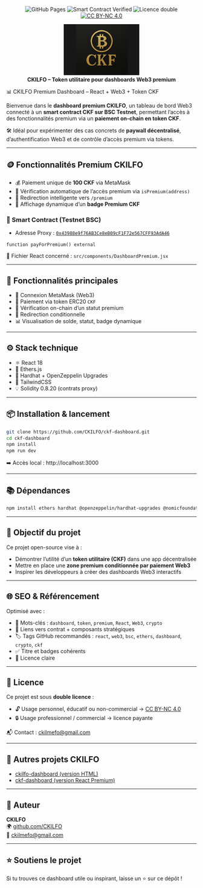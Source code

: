 <p align="center">
  <img src="https://img.shields.io/badge/Dashboard-Live-green" alt="GitHub Pages"/>
  <img src="https://img.shields.io/badge/Smart%20Contract-Verified-blue" alt="Smart Contract Verified"/>
  <img src="https://img.shields.io/badge/Licence-Perso%20libre%20%7C%20Pro%20payante-orange" alt="Licence double"/>
  <a href="https://creativecommons.org/licenses/by-nc/4.0/">
    <img src="https://img.shields.io/badge/Licence-CC%20BY--NC%204.0-lightgrey" alt="CC BY-NC 4.0"/>
  </a>
</p>

<p align="center">
  <img src="https://raw.githubusercontent.com/CKILFO/CKILFO/main/Logo%20CKF%20Last.png" alt="Logo CKILFO" width="200"/>
  <br/>
  <strong>CKILFO – Token utilitaire pour dashboards Web3 premium</strong>
</p>

📊 CKILFO Premium Dashboard – React + Web3 + Token CKF

Bienvenue dans le **dashboard premium CKILFO**, un tableau de bord Web3 connecté à un **smart contract CKF sur BSC Testnet**, permettant l’accès à des fonctionnalités premium via un **paiement on-chain en token CKF**.

🛠️ Idéal pour expérimenter des cas concrets de **paywall décentralisé**, d’authentification Web3 et de contrôle d’accès premium via tokens.

---

## 🪙 Fonctionnalités Premium CKILFO

- 💰 Paiement unique de **100 CKF** via MetaMask
- 🔐 Vérification automatique de l’accès premium via `isPremium(address)`
- 🔁 Redirection intelligente vers `/premium`
- 🏅 Affichage dynamique d’un **badge Premium CKF**

### 🔗 Smart Contract (Testnet BSC)

- Adresse Proxy : [`0x43988e9f76AB3Ce8eB09cF1F72e567CFF93AdA46`](https://testnet.bscscan.com/address/0x43988e9f76AB3Ce8eB09cF1F72e567CFF93AdA46)

```solidity
function payForPremium() external
```

📁 Fichier React concerné : `src/components/DashboardPremium.jsx`

---

## 🧩 Fonctionnalités principales

- 🔑 Connexion MetaMask (Web3)
- 💼 Paiement via token ERC20 `CKF`
- 🧠 Vérification on-chain d’un statut premium
- 🎯 Redirection conditionnelle
- 📊 Visualisation de solde, statut, badge dynamique

---

## ⚙️ Stack technique

- ⚛️ React 18
- 🔗 Ethers.js
- 🧪 Hardhat + OpenZeppelin Upgrades
- 🎨 TailwindCSS
- 💡 Solidity 0.8.20 (contrats proxy)

---

## 📦 Installation & lancement

```bash
git clone https://github.com/CKILFO/ckf-dashboard.git
cd ckf-dashboard
npm install
npm run dev
```

➡️ Accès local : http://localhost:3000

---

## 📚 Dépendances

```bash
npm install ethers hardhat @openzeppelin/hardhat-upgrades @nomicfoundation/hardhat-toolbox react-router-dom
```

---

## 🎯 Objectif du projet

Ce projet open-source vise à :

- Démontrer l’utilité d’un **token utilitaire (CKF)** dans une app décentralisée
- Mettre en place une **zone premium conditionnée par paiement Web3**
- Inspirer les développeurs à créer des dashboards Web3 interactifs

---

## 🌐 SEO & Référencement

Optimisé avec :
- 📛 Mots-clés : `dashboard`, `token`, `premium`, `React`, `Web3`, `crypto`
- 🔗 Liens vers contrat + composants stratégiques
- 🏷️ Tags GitHub recommandés : `react`, `web3`, `bsc`, `ethers`, `dashboard`, `crypto`, `ckf`
- ✅ Titre et badges cohérents
- 📘 Licence claire

---

## 📄 Licence

Ce projet est sous **double licence** :

- 🔓 Usage personnel, éducatif ou non-commercial → [CC BY-NC 4.0](https://creativecommons.org/licenses/by-nc/4.0/)
- 🔒 Usage professionnel / commercial → licence payante

📬 Contact : [ckilmefo@gmail.com](mailto:ckilmefo@gmail.com)

---

## 📁 Autres projets CKILFO

- [ckilfo-dashboard (version HTML)](https://github.com/CKILFO/ckilfo-dashboard)
- [ckf-dashboard (version React Premium)](https://github.com/CKILFO/ckf-dashboard)

---

## 👤 Auteur

**CKILFO**  
🌍 [github.com/CKILFO](https://github.com/CKILFO)  
📧 [ckilmefo@gmail.com](mailto:ckilmefo@gmail.com)

---

## ⭐️ Soutiens le projet

Si tu trouves ce dashboard utile ou inspirant, laisse un ⭐ sur ce dépôt !

